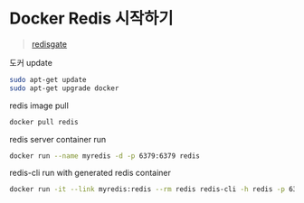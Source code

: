 # Docker Redis 시작하기
> [redisgate](http://redisgate.kr/redis/education/docker_intro.php)


도커 update

```bash
sudo apt-get update
sudo apt-get upgrade docker
```

redis image pull

```bash
docker pull redis
```

redis server container run
```bash
docker run --name myredis -d -p 6379:6379 redis
```

redis-cli run with generated redis container
```bash
docker run -it --link myredis:redis --rm redis redis-cli -h redis -p 6379
```